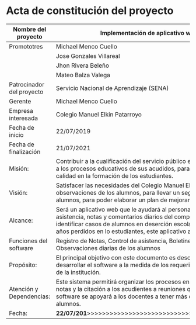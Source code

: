 # Acta de constitución del proyecto

|Nombre del proyecto|Implementación de aplicativo web para el control de notas del C.M.E.P|
|-------------------|---------------------------------------------------------------------|
|Promototres|Michael Menco Cuello
||Jose Gonzales Villareal|
||Jhon Rivera Beleño|
||Mateo Balza Valega|
|Patrocinador del proyecto|Servicio Nacional de Aprendizaje (SENA)|
|Gerente|Michael Menco Cuello|
|Empresa interesada| Colegio Manuel Elkin Patarroyo|
|Fecha de inicio|22/07/2019|
|Fecha de finalización|21/07/2021|
|Misión:|Contribuir a la cualificación del servicio público educativo y acercar  a los padres de familia o acudientes a los procesos educativos de sus acudidos, para poder tomar medidas de control en el acto y mejorar la calidad en la formación de los estudiantes.|
|Visión:|Satisfacer las necesidades del Colegio Manuel Elkin Patarroyo de llevar un mejor control de las notas y observaciones de los alumnos, para llevar un seguimiento eficaz que ayude a identificar falencias de los alumnos, para poder elaborar un plan de mejoramiento que se adapte a la situación.|
|Alcance:|Será un aplicativo web que le ayudará al personal de la institución, llevar un mejor control de la asistencia, notas y comentarios diarios del comportamiento de los alumnos, esto permitirá poder identificar casos de alumnos en deserción escolar o bajo rendimiento académico y disminuir las cifras de años perdidos en lo estudiantes, este aplicativo apoyará las siguienetes area.|
|Funciones del software|Registro de Notas, Control de asistencia, Boletines virtuales, Fecha y eventos importantes, Observaciones diarias de los alumnos|
|Propósito:|El principal objetivo con este documento es describir lo que acordamos con el cliente con el fin de desarrollar el software a la medida de los requerimientos del cliente y optimizar los procesos educativos de la institución.|
|Atención y Dependencias:|Este sistema permitirá organizar los procesos en la institución, enfocandose en la parte de registro de las notas y la citación a los acudientes a reuniones que involucren a sus acudidos, tambien con este software se apoyará a los docentes a tener más control de la asistencia y la parte desciplinaria de los alumnos.|
|Fecha:|**22/07/201**>>>>>>>>>>>>>>>>>>>>>>>>>>>>>>>>>>>>>>>>>>>>>>>>>>>>>>>>>>>**21/07/2021**
